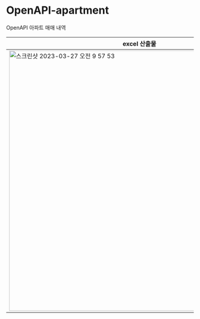 # OpenAPI-apartment
OpenAPI 아파트 매매 내역

|excel 산출물|
| -------- |
| <img width="700" alt="스크린샷 2023-03-27 오전 9 57 53" src="https://user-images.githubusercontent.com/101795921/231640241-f905ec7a-b618-4e37-bea2-0ac2ecd4c747.png"> |
